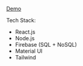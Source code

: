 [Demo](https://instagram--react-clone.firebaseapp.com/)

Tech Stack:

- React.js
- Node.js
- Firebase (SQL + NoSQL)
- Material UI
- Tailwind
